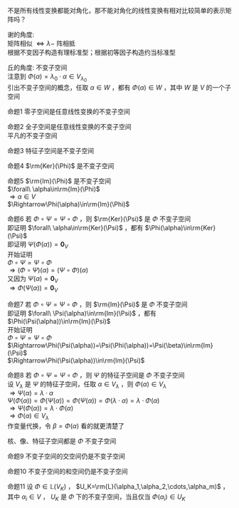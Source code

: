 不是所有线性变换都能对角化，那不能对角化的线性变换有相对比较简单的表示矩阵吗？    
    
谢的角度:    
矩阵相似 $\iff\lambda-$ 阵相抵    
根据不变因子构造有理标准型；根据初等因子构造约当标准型    
    
丘的角度: 不变子空间    
注意到 $\Phi(\alpha)=\lambda_0\cdot\alpha\in V_{\lambda_0}$     
引出不变子空间的概念，任取 $\alpha\in W$ ，都有 $\Phi(\alpha)\in W$ ，其中 $W$ 是 $V$ 的一个子空间    
    
命题1 零子空间是任意线性变换的不变子空间    
    
命题2 全子空间是任意线性变换的不变子空间    
平凡的不变子空间    
    
命题3 特征子空间是不变子空间    
    
命题4  $\rm{Ker}(\Phi)$ 是不变子空间    
    
命题5  $\rm{Im}(\Phi)$ 是不变子空间    
 $\forall\ \alpha\in\rm{Im}(\Phi)$     
 $\Rightarrow\alpha\in V$     
 $\Rightarrow\Phi(\alpha)\in\rm{Im}(\Phi)$     
    
命题6 若 $\Phi\circ\Psi=\Psi\circ\Phi$ ，则 $\rm{Ker}(\Psi)$ 是 $\Phi$ 不变子空间    
即证明 $\forall\ \alpha\in\rm{Ker}(\Psi)$ ，都有 $\Phi(\alpha)\in\rm{Ker}(\Psi)$     
即证明 $\Psi(\Phi(\alpha))=\mathbf0_V$     
开始证明    
 $\Phi\circ\Psi=\Psi\circ\Phi$     
 $\Rightarrow(\Phi\circ\Psi)(\alpha)=(\Psi\circ\Phi)(\alpha)$     
又因为 $\Psi(\alpha)=\mathbf0_V$     
 $\Rightarrow\Phi(\Psi(\alpha))=\mathbf0_V$     
    
命题7 若 $\Phi\circ\Psi=\Psi\circ\Phi$ ，则 $\rm{Im}(\Psi)$ 是 $\Phi$ 不变子空间    
即证明 $\forall\ \Psi(\alpha)\in\rm{Im}(\Psi)$ ，都有 $\Phi(\Psi(\alpha))\in\rm{Im}(\Psi)$     
开始证明    
 $\Phi\circ\Psi=\Psi\circ\Phi$     
 $\Rightarrow\Phi(\Psi(\alpha))=\Psi(\Phi(\alpha))=\Psi(\beta)\in\rm{Im}(\Psi)$     
 $\Rightarrow\Phi(\Psi(\alpha))\in\rm{Im}(\Psi)$     
    
命题8 若 $\Phi\circ\Psi=\Psi\circ\Phi$ ，则 $\Psi$ 的特征子空间是 $\Phi$ 不变子空间    
设 $V_{\lambda}$ 是 $\Psi$ 的特征子空间，任取 $\alpha\in V_{\lambda}$ ，则 $\Phi(\alpha)\in V_{\lambda}$     
 $\Rightarrow\Psi(\alpha)=\lambda\cdot\alpha$     
 $\Psi(\Phi(\alpha))=\Phi(\Psi(\alpha))=\Phi(\Psi(\alpha))=\Phi(\lambda\cdot\alpha)=\lambda\cdot\Phi(\alpha)$     
 $\Rightarrow\Psi(\Phi(\alpha))=\lambda\cdot\Phi(\alpha)$     
 $\Rightarrow\Phi(\alpha)\in V_{\lambda}$     
作变量代换，令 $\beta=\Phi(\alpha)$ 看的就更清楚了    
    
核、像、特征子空间都是 $\Phi$ 不变子空间    
    
命题9 不变子空间的交空间仍是不变子空间    
    
命题10 不变子空间的和空间仍是不变子空间    
    
命题11 设 $\Phi\in\mathbb{L}(V_K)$ ， $U_K=\rm{L}(\alpha_1,\alpha_2,\cdots,\alpha_m)$ ，其中 $\alpha_i\in V$ ， $U_K$ 是 $\Phi$ 下的不变子空间，当且仅当 $\Phi(\alpha_i)\in U_K$     
